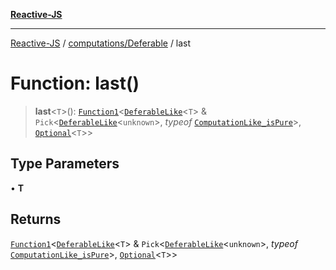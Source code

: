 [**Reactive-JS**](../../../README.md)

***

[Reactive-JS](../../../README.md) / [computations/Deferable](../README.md) / last

# Function: last()

> **last**\<`T`\>(): [`Function1`](../../../functions/type-aliases/Function1.md)\<[`DeferableLike`](../../interfaces/DeferableLike.md)\<`T`\> & `Pick`\<[`DeferableLike`](../../interfaces/DeferableLike.md)\<`unknown`\>, *typeof* [`ComputationLike_isPure`](../../variables/ComputationLike_isPure.md)\>, [`Optional`](../../../functions/type-aliases/Optional.md)\<`T`\>\>

## Type Parameters

• **T**

## Returns

[`Function1`](../../../functions/type-aliases/Function1.md)\<[`DeferableLike`](../../interfaces/DeferableLike.md)\<`T`\> & `Pick`\<[`DeferableLike`](../../interfaces/DeferableLike.md)\<`unknown`\>, *typeof* [`ComputationLike_isPure`](../../variables/ComputationLike_isPure.md)\>, [`Optional`](../../../functions/type-aliases/Optional.md)\<`T`\>\>
